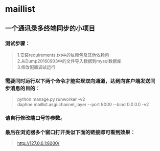 # maillist
## 一个通讯录多终端同步的小项目

### 测试步骤：
> 1.安装requirements.txt中的依赖包及其他依赖包  
> 2.从Dump20160903中的文件导入数据到mysql数据库  
> 3.修改配置调试运行

### 需要同时运行以下两个命令才能实现双向通道，达到向客户端发送同步消息的目的：
> python manage.py runworker -v2  
> daphne maillist.asgi:channel_layer --port 8000 --bind 0.0.0.0 -v2  
### 请自行修改端口号等参数。

### 最后在浏览器多个窗口打开类似下面的链接即可看到效果：
> http://127.0.0.1:8000/
